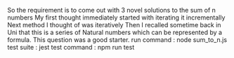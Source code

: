 So the requirement is to come out with 3 novel solutions to the sum of n numbers
My first thought immediately started with iterating it incrementally
Next method I thought of was iteratively
Then I recalled sometime back in Uni that this is a series of Natural numbers which can be represented by a formula.
This question was a good starter.
run command : node sum_to_n.js
test suite : jest 
test command : npm run test